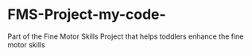 # FMS-Project-my-code-
Part of the Fine Motor Skills Project that helps toddlers enhance the fine motor skills
